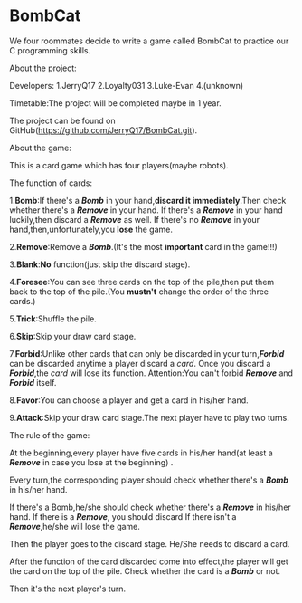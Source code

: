 # BombCat

We four roommates decide to write a game called BombCat to practice our C programming skills.

About the project:

Developers:
1.JerryQ17
2.Loyalty031
3.Luke-Evan
4.(unknown)

Timetable:The project will be completed maybe in 1 year.

The project can be found on GitHub(https://github.com/JerryQ17/BombCat.git).

About the game:

This is a card game which has four players(maybe robots).

The function of cards:

1.**Bomb**:If there's a **_Bomb_** in your hand,**discard it immediately**.Then check whether there's a **_Remove_** in
your hand.
If there's a **_Remove_** in your hand luckily,then discard a **_Remove_** as well.
If there's no **_Remove_** in your hand,then,unfortunately,you **lose** the game.

2.**Remove**:Remove a **_Bomb_**.(It's the most **important** card in the game!!!)

3.**Blank**:**No** function(just skip the discard stage).

4.**Foresee**:You can see three cards on the top of the pile,then put them back to the top of the pile.(You **mustn't**
change the order of the three cards.)

5.**Trick**:Shuffle the pile.

6.**Skip**:Skip your draw card stage.

7.**Forbid**:Unlike other cards that can only be discarded in your turn,**_Forbid_** can be discarded anytime a player
discard a _card_.
Once you discard a **_Forbid_**,the _card_ will lose its function.
Attention:You can't forbid **_Remove_** and **_Forbid_** itself.

8.**Favor**:You can choose a player and get a card in his/her hand.

9.**Attack**:Skip your draw card stage.The next player have to play two turns.

The rule of the game:

At the beginning,every player have five cards in his/her hand(at least a **_Remove_** in case you lose at the beginning)
.

Every turn,the corresponding player should check whether there's a **_Bomb_** in his/her hand.

If there's a Bomb,he/she should check whether there's a **_Remove_** in his/her hand.
If there is a **_Remove_**, you should discard
If there isn't a **_Remove_**,he/she will lose the game.

Then the player goes to the discard stage. He/She needs to discard a card.

After the function of the card discarded come into effect,the player will get the card on the top of the pile.
Check whether the card is a **_Bomb_** or not.

Then it's the next player's turn.
